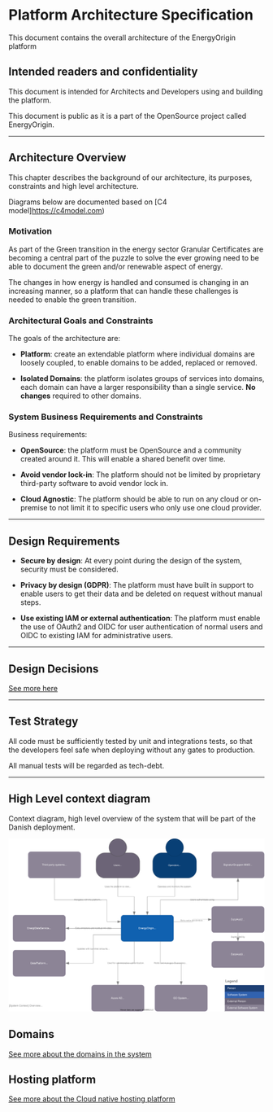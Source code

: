# Platform Architecture Specification

This document contains the overall architecture of the EnergyOrigin platform

## Intended readers and confidentiality

This document is intended for Architects and Developers
using and building the platform.

This document is public as it is a part of the OpenSource project
called EnergyOrigin.

---

## Architecture Overview

This chapter describes the background of our architecture, its purposes,
constraints and high level architecture.

Diagrams below are documented based on [C4 model]https://c4model.com)

### Motivation

As part of the Green transition in the energy sector Granular Certificates are
becoming a central part of the puzzle to solve the ever growing need to be able
to document the green and/or renewable aspect of energy.

The changes in how energy is handled and consumed is changing in an increasing
manner, so a platform that can handle these challenges is needed to enable the
green transition.

### Architectural Goals and Constraints

The goals of the architecture are:

- **Platform**: create an extendable platform where individual domains are
loosely coupled, to enable domains to be added, replaced or removed.

- **Isolated Domains**: the platform isolates groups of services into domains,
each domain can have a larger responsibility than a single service.
**No changes** required to other domains.

### System Business Requirements and Constraints

Business requirements:

- **OpenSource**: the platform must be OpenSource and a community created around it.
This will enable a shared benefit over time.

- **Avoid vendor lock-in**: The platform should not be limited by proprietary third-party
software to avoid vendor lock in.

- **Cloud Agnostic**: The platform should be able to run on any cloud or on-premise to not
limit it to specific users who only use one cloud provider.

---

## Design Requirements

- **Secure by design**: At every point during the design of the system,
security must be considered.

- **Privacy by design (GDPR)**: The platform must have built in support
to enable users to get their data and be deleted on request without manual steps.

- **Use existing IAM or external authentication**:
The platform must enable the use of OAuth2 and OIDC for user authentication
of normal users and OIDC to existing IAM for administrative users.

---

## Design Decisions

[See more here](adr/README.md)

---

## Test Strategy

All code must be sufficiently tested by unit and integrations tests,
so that the developers feel safe when deploying without any gates to production.

All manual tests will be regarded as tech-debt.

---

## High Level context diagram

Context diagram, high level overview of the system that will be part of the Danish deployment.

![Overview of the different systems integrating](diagrams/context.drawio.svg)

## Domains

[See more about the domains in the system](domains/README.md)

## Hosting platform

[See more about the Cloud native hosting platform](hosting.md)
